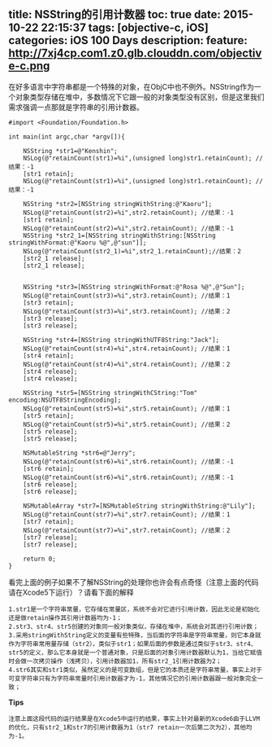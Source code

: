 title: NSString的引用计数器
toc: true
date: 2015-10-22 22:15:37
tags: [objective-c, iOS]
categories: iOS 100 Days
description: 
feature: http://7xj4cp.com1.z0.glb.clouddn.com/objective-c.png
---

在好多语言中字符串都是一个特殊的对象，在ObjC中也不例外。NSString作为一个对象类型存储在堆中，多数情况下它跟一般的对象类型没有区别，但是这里我们需求强调一点那就是字符串的引用计数器。

<!--more-->

```
#import <Foundation/Foundation.h>

int main(int argc,char *argv[]){
    
    NSString *str1=@"Kenshin";
    NSLog(@"retainCount(str1)=%i",(unsigned long)str1.retainCount); //结果：-1
    [str1 retain];
    NSLog(@"retainCount(str1)=%i",(unsigned long)str1.retainCount); //结果：-1
    
    NSString *str2=[NSString stringWithString:@"Kaoru"];
    NSLog(@"retainCount(str2)=%i",str2.retainCount); //结果：-1
    [str1 retain];
    NSLog(@"retainCount(str2)=%i",str2.retainCount); //结果：-1
    NSString *str2_1=[NSString stringWithString:[NSString stringWithFormat:@"Kaoru %@",@"sun"]];
    NSLog(@"retainCount(str2_1)=%i",str2_1.retainCount);//结果：2 
    [str2_1 release];
    [str2_1 release];
    
    
    NSString *str3=[NSString stringWithFormat:@"Rosa %@",@"Sun"];
    NSLog(@"retainCount(str3)=%i",str3.retainCount); //结果：1
    [str3 retain];
    NSLog(@"retainCount(str3)=%i",str3.retainCount); //结果：2
    [str3 release];
    [str3 release];
    
    NSString *str4=[NSString stringWithUTF8String:"Jack"];
    NSLog(@"retainCount(str4)=%i",str4.retainCount); //结果：1
    [str4 retain];
    NSLog(@"retainCount(str4)=%i",str4.retainCount); //结果：2
    [str4 release];
    [str4 release];
    
    NSString *str5=[NSString stringWithCString:"Tom" encoding:NSUTF8StringEncoding];
    NSLog(@"retainCount(str5)=%i",str5.retainCount); //结果：1
    [str5 retain];
    NSLog(@"retainCount(str5)=%i",str5.retainCount); //结果：2
    [str5 release];
    [str5 release];  
    
    NSMutableString *str6=@"Jerry";
    NSLog(@"retainCount(str6)=%i",str6.retainCount); //结果：-1
    [str6 retain];
    NSLog(@"retainCount(str6)=%i",str6.retainCount); //结果：-1
    [str6 release];
    [str6 release];
    
    NSMutableArray *str7=[NSMutableString stringWithString:@"Lily"];
    NSLog(@"retainCount(str7)=%i",str7.retainCount); //结果：1
    [str7 retain];
    NSLog(@"retainCount(str7)=%i",str7.retainCount); //结果：2
    [str7 release];
    [str7 release];
   
    return 0;
}
```

看完上面的例子如果不了解NSString的处理你也许会有点奇怪（注意上面的代码请在Xcode5下运行）？请看下面的解释

    1.str1是一个字符串常量，它存储在常量区，系统不会对它进行引用计数，因此无论是初始化还是做retain操作其引用计数器均为-1；
    2.str3、str4、str5创建的对象同一般对象类似，存储在堆中，系统会对其进行引用计数；
    3.采用stringWithString定义的变量有些特殊，当后面的字符串是字符串常量，则它本身就作为字符串常用量存储（str2），类似于str1；如果后面的参数是通过类似于str3、str4、str5的定义，那么它本身就是一个普通对象，只是后面的对象引用计数器默认为1，当给它赋值时会做一次拷贝操作（浅拷贝），引用计数器加1，所有str2_1引用计数器为2；
    4.str6其实和str1类似，虽然定义的是可变数组，但是它的本质还是字符串常量，事实上对于可变字符串只有为字符串常量时引用计数器才为-1，其他情况它的引用计数器跟一般对象完全一致；

**Tips**

	注意上面这段代码的运行结果是在Xcode5中运行的结果，事实上针对最新的Xcode6由于LLVM的优化，只有str2_1和str7的引用计数器为1（str7 retain一次后第二次为2），其他均为-1。